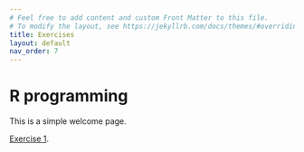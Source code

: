 ```yaml
---
# Feel free to add content and custom Front Matter to this file.
# To modify the layout, see https://jekyllrb.com/docs/themes/#overriding-theme-defaults
title: Exercises
layout: default
nav_order: 7
---
```


# R programming 

This is a simple welcome page.

[Exercise 1]({{site.url}}{{site.baseurl}}/Exercises/2022-10-18a_operator_types/ ).


